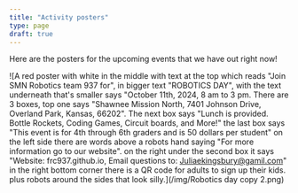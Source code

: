 ```yaml
---
title: "Activity posters"
type: page
draft: true
---
```

Here are the posters for the upcoming events that we have out right now!


![A red poster with white in the middle with text at the top which reads "Join SMN Robotics team 937 for", in bigger text "ROBOTICS DAY", with the text underneath that's smaller says "October 11th, 2024, 8 am to 3 pm. There are 3 boxes, top one says "Shawnee Mission North, 7401 Johnson Drive, Overland Park, Kansas, 66202". The next box says "Lunch is provided. Bottle Rockets, Coding Games, Circuit boards, and More!" the last box says "This event is for 4th through 6th graders and is 50 dollars per student" on the left side there are words above a robots hand saying "For more information go to our website". on the right under the second box it says "Website: frc937.github.io, Email questions to: Juliaekingsbury@gamil.com" in the right bottom corner there is a QR code for adults to sign up their kids. plus robots around the sides that look silly.](/img/Robotics day copy 2.png)
